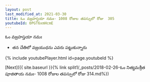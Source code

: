 ```yaml
---
layout: post
last_modified_at: 2021-03-30
title: ఓం వజ్రహస్తయా నమః- 1008 రోజుల తపస్సులో రోజు  305
youtubeId: 0PGT6xmHcmE
---
```

 
 
 ఓం వజ్రహస్తయా నమః  
 
 -  తన చేతిలో వజ్రయుధను ఎవరు పట్టుకున్నారు 
 
  
 
  
 
 
 
 
 
 


{% include youtubePlayer.html id=page.youtubeId %}
 
[Next]({{ site.baseurl }}{% link  split1/_posts/2018-02-26-ఓం నిత్యమశ్రీత పూజితాయ నమః- 1008 రోజుల తపస్సులో రోజు  314.md%})
 
